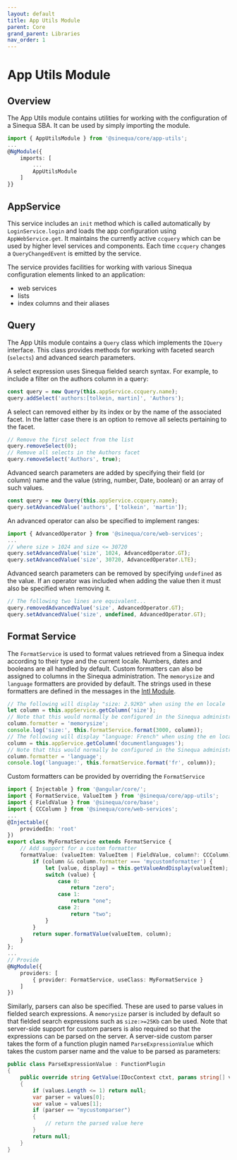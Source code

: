 ```yaml
---
layout: default
title: App Utils Module
parent: Core
grand_parent: Libraries
nav_order: 1
---
```


# App Utils Module

## Overview

The App Utils module contains utilities for working with the configuration of a Sinequa SBA. It can be used by simply importing the module.

```ts
import { AppUtilsModule } from '@sinequa/core/app-utils';
...
@NgModule({
    imports: [
        ...
        AppUtilsModule
    ]
}}
```

## AppService

This service includes an `init` method which is called automatically by `LoginService.login` and loads the app configuration using
`AppWebService.get`. It maintains the currently active `ccquery` which can be used by higher level services and components. Each time
`ccquery` changes a `QueryChangedEvent` is emitted by the service.

The service provides facilities for working with various Sinequa configuration elements linked to an application:
- web services
- lists
- index columns and their aliases

## Query

The App Utils module contains a `Query` class which implements the `IQuery` interface. This class provides methods for working
with faceted search (`selects`) and advanced search parameters.

A select expression uses Sinequa fielded search syntax. For example, to include a filter on the authors column in a query:

```ts
const query = new Query(this.appService.ccquery.name);
query.addSelect('authors:[tolkein, martin]', 'Authors');
```

A select can removed either by its index or by the name of the associated facet. In the latter case
there is an option to remove all selects pertaining to the facet.

```ts
// Remove the first select from the list
query.removeSelect(0);
// Remove all selects in the Authors facet
query.removeSelect('Authors', true);
```

Advanced search parameters are added by specifying their field (or column) name and the value (string, number, Date, boolean) or
an array of such values.

```ts
const query = new Query(this.appService.ccquery.name);
query.setAdvancedValue('authors', ['tolkein', 'martin']);
```

An advanced operator can also be specified to implement ranges:

```ts
import { AdvancedOperator } from '@sinequa/core/web-services';
...
// where size > 1024 and size <= 30720
query.setAdvancedValue('size', 1024, AdvancedOperator.GT);
query.setAdvancedValue('size', 30720, AdvancedOperator.LTE);
```

Advanced search parameters can be removed by specifying `undefined` as the value. If an operator was included
when adding the value then it must also be specified when removing it.

```ts
// The following two lines are equivalent...
query.removedAdvancedValue('size', AdvancedOperator.GT);
query.setAdvancedValue('size', undefined, AdvancedOperator.GT);
```

## Format Service

The `FormatService` is used to format values retrieved from a Sinequa index according to their type and the current locale.
Numbers, dates and booleans are all handled by default. Custom formatters can also be assigned to columns in the Sinequa
administration. The `memorysize` and `language` formatters are provided by default. The strings used in these formatters
are defined in the messages in the [Intl Module]({{site.baseurl}}libraries/core/intl.html).

```ts
// The following will display "size: 2.92Kb" when using the en locale
let column = this.appService.getColumn('size');
// Note that this would normally be configured in the Sinequa administration
column.formatter = 'memorysize';
console.log('size:', this.formatService.format(3000, column));
// The following will display "language: French" when using the en locale
column = this.appService.getColumn('documentlanguages');
// Note that this would normally be configured in the Sinequa administration
column.formatter = 'language';
console.log('language:', this.formatService.format('fr', column));
```

Custom formatters can be provided by overriding the `FormatService`

```ts
import { Injectable } from '@angular/core/';
import { FormatService, ValueItem } from '@sinequa/core/app-utils';
import { FieldValue } from '@sinequa/core/base';
import { CCColumn } from '@sinequa/core/web-services';
...
@Injectable({
    providedIn: 'root'
})
export class MyFormatService extends FormatService {
    // Add support for a custom formatter
    formatValue: (valueItem: ValueItem | FieldValue, column?: CCColumn): string {
        if (column && column.formatter === 'mycustomformatter') {
            let [value, display] = this.getValueAndDisplay(valueItem);
            switch (value) {
                case 0:
                    return "zero";
                case 1:
                    return "one";
                case 2:
                    return "two";
            }
        }
        return super.formatValue(valueItem, column);
    }
};
...
// Provide
@NgModule({
    providers: [
        { provider: FormatService, useClass: MyFormatService }
    ]
})
```

Similarly, parsers can also be specified. These are used to parse values in fielded search expressions. A `memorysize` parser is included
by default so that fielded search expressions such as `size:>=25Kb` can be used. Note that server-side support for custom parsers is also
required so that the expressions can be parsed on the server. A server-side custom parser takes the form of a function plugin named
`ParseExpressionValue` which takes the custom parser name and the value to be parsed as parameters:

```cs
public class ParseExpressionValue : FunctionPlugin
{
    public override string GetValue(IDocContext ctxt, params string[] values)
    {
        if (values.Length <= 1) return null;
        var parser = values[0];
        var value = values[1];
        if (parser == "mycustomparser")
        {
            // return the parsed value here
        }
        return null;
    }
}
```
